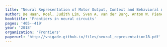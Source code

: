 ```yaml
---
title: "Neural Representation of Motor Output, Context and Behavioral Adaptation in Rat Medial Prefrontal Cortex During Learned Behavior"
author: De Haan, Roel, Judith Lim, Sven A. van der Burg, Anton W. Pieneman, Vinod Nigade, Huibert D. Mansvelder, and Christiaan PJ De Kock 
booktitle: 'Frontiers in neural circuits'
pages: '405--419'
year: '2018'
organization: 'Frontiers'
paperurl: 'http://vnigade.github.io/files/neural_representation18.pdf'
---
```


